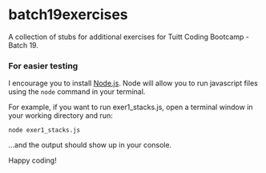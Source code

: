 # batch19exercises

A collection of stubs for additional exercises for Tuitt Coding Bootcamp - Batch 19.

### For easier testing

I encourage you to install [Node.js](https://nodejs.org/en/). Node will allow you to run javascript files using the ```node``` command in your terminal.

For example, if you want to run exer1_stacks.js, open a terminal window in your working directory and run:

```
node exer1_stacks.js
```

...and the output should show up in your console.



Happy coding!